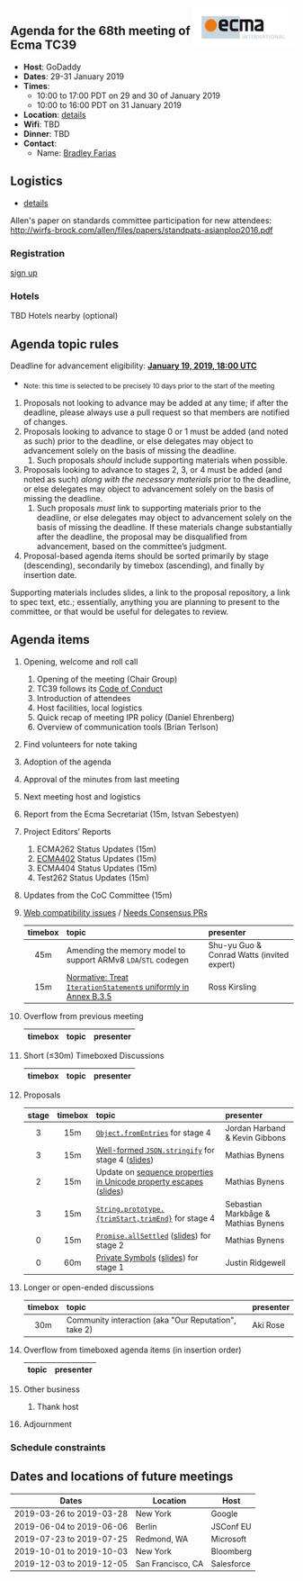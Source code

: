 
<img src="../images/Ecma_RVB-003.jpg" align="right" height="70" alt="" />

## Agenda for the 68th meeting of Ecma TC39

- **Host**: GoDaddy
- **Dates**: 29-31 January 2019
- **Times**:
  - 10:00 to 17:00 PDT on 29 and 30 of January 2019
  - 10:00 to 16:00 PDT on 31 January 2019
- **Location**: [details](https://github.com/tc39/Reflector/issues/200)
- **Wifi**: TBD
- **Dinner**: TBD
- **Contact**:
  - Name: [Bradley Farias](https://github.com/tc39/Reflector/issues/200)

## Logistics

* [details](https://github.com/tc39/Reflector/issues/200)

Allen's paper on standards committee participation for new attendees: http://wirfs-brock.com/allen/files/papers/standpats-asianplop2016.pdf

### Registration

[sign up](https://github.com/tc39/Reflector/issues/183)

### Hotels

TBD Hotels nearby (optional)

## Agenda topic rules

Deadline for advancement eligibility: [**January 19, 2019, 18:00 UTC**](https://www.timeanddate.com/countdown/generic?p0=1440&iso=20190119T18&msg=TC39%20Submission%20deadline)
  - <sub>Note: this time is selected to be precisely 10 days prior to the start of the meeting</sub>

1. Proposals not looking to advance may be added at any time; if after the deadline, please always use a pull request so that members are notified of changes.
1. Proposals looking to advance to stage 0 or 1 must be added (and noted as such) prior to the deadline, or else delegates may object to advancement solely on the basis of missing the deadline.
    1. Such proposals *should* include supporting materials when possible.
1. Proposals looking to advance to stages 2, 3, or 4 must be added (and noted as such) *along with the necessary materials* prior to the deadline, or else delegates may object to advancement solely on the basis of missing the deadline.
    1. Such proposals *must* link to supporting materials prior to the deadline, or else delegates may object to advancement solely on the basis of missing the deadline. If these materials change substantially after the deadline, the proposal may be disqualified from advancement, based on the committee’s judgment.
1. Proposal-based agenda items should be sorted primarily by stage (descending), secondarily by timebox (ascending), and finally by insertion date.

Supporting materials includes slides, a link to the proposal repository, a link to spec text, etc.; essentially, anything you are planning to present to the committee, or that would be useful for delegates to review.

## Agenda items

1. Opening, welcome and roll call
    1. Opening of the meeting (Chair Group)
    1. TC39 follows its [Code of Conduct](https://tc39.github.io/code-of-conduct/)
    1. Introduction of attendees
    1. Host facilities, local logistics
    1. Quick recap of meeting IPR policy (Daniel Ehrenberg)
    1. Overview of communication tools (Brian Terlson)
1. Find volunteers for note taking
1. Adoption of the agenda
1. Approval of the minutes from last meeting
1. Next meeting host and logistics
1. Report from the Ecma Secretariat (15m, Istvan Sebestyen)
1. Project Editors’ Reports
    1. ECMA262 Status Updates (15m)
    1. [ECMA402](https://github.com/tc39/ecma402) Status Updates (15m)
    1. ECMA404 Status Updates (15m)
    1. Test262 Status Updates (15m)
1. Updates from the CoC Committee (15m)
1. [Web compatibility issues](https://github.com/tc39/ecma262/issues?utf8=✓&q=is%3Aopen+label%3A%22web+reality%22+is%3Aissue) / [Needs Consensus PRs](https://github.com/tc39/ecma262/pulls?q=is%3Apr+is%3Aopen+label%3A%22needs+consensus%22)

    | timebox | topic | presenter |
    |:-------:|-------|-----------|
    | 45m | Amending the memory model to support ARMv8 `LDA`/`STL` codegen | Shu-yu Guo & Conrad Watts (invited expert) |
    | 15m | [Normative: Treat `IterationStatement`s uniformly in Annex B.3.5](https://github.com/tc39/ecma262/pull/1393) | Ross Kirsling |

1. Overflow from previous meeting

    | timebox | topic | presenter |
    |:-------:|-------|-----------|

1. Short (&le;30m) Timeboxed Discussions

    | timebox | topic | presenter |
    |:-------:|-------|-----------|

1. Proposals

    | stage | timebox | topic | presenter |
    |:-----:|:-------:|-------|-----------|
    | 3 | 15m | [`Object.fromEntries`](https://github.com/tc39/proposal-object-from-entries) for stage 4 | Jordan Harband & Kevin Gibbons |
    | 3 | 15m | [Well-formed `JSON.stringify`](https://github.com/tc39/proposal-well-formed-stringify) for stage 4 ([slides](https://docs.google.com/presentation/d/1yVe5SkhjaHRRCKLjcdd0D122ZKUe_KWQgm9BGtDjhFI/edit)) | Mathias Bynens |
    | 2 | 15m | Update on [sequence properties in Unicode property escapes](https://github.com/tc39/proposal-regexp-unicode-sequence-properties) ([slides](https://docs.google.com/presentation/d/10ay5V9Pfbsk6sRlGmK-BfltEUJCc8AIMPn-_IpsNgsY/edit)) | Mathias Bynens |
    | 3 | 15m | [`String.prototype.{trimStart,trimEnd}`](https://github.com/tc39/proposal-string-left-right-trim) for stage 4 | Sebastian Markbåge & Mathias Bynens |
    | 0 | 15m | [`Promise.allSettled`](https://github.com/tc39/proposal-promise-allSettled) ([slides](https://docs.google.com/presentation/d/1fWK9kMsvn2o66Lk6QUw3yITEfsE87yjZdTngoLTsUQ0/edit)) for stage 2 | Mathias Bynens |
    | 0 | 60m | [Private Symbols](https://github.com/jridgewell/proposal-private-symbols) ([slides](https://docs.google.com/presentation/d/1HWM_pREmpz7QN9VrNeFt5T-x6CfKBL06pXhiQcxgfgU)) for stage 1 | Justin Ridgewell |


1. Longer or open-ended discussions

    | timebox | topic | presenter |
    |:-------:|-------|-----------|
    | 30m | Community interaction (aka "Our Reputation", take 2) | Aki Rose |


1. Overflow from timeboxed agenda items (in insertion order)

    | topic | presenter |
    |-------|-----------|

1. Other business
    1. Thank host
1. Adjournment

### Schedule constraints

## Dates and locations of future meetings

| Dates                    | Location          | Host                    |
|--------------------------|-------------------|-------------------------|
| 2019-03-26 to 2019-03-28 | New York          | Google                  |
| 2019-06-04 to 2019-06-06 | Berlin            | JSConf EU               |
| 2019-07-23 to 2019-07-25 | Redmond, WA       | Microsoft               |
| 2019-10-01 to 2019-10-03 | New York          | Bloomberg               |
| 2019-12-03 to 2019-12-05 | San Francisco, CA | Salesforce              |
